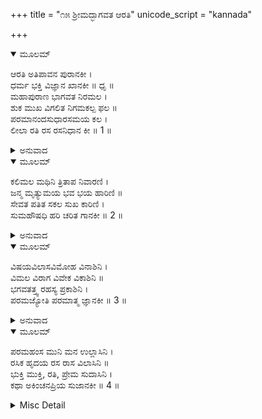 +++
title = "೧೫ ಶ್ರೀಮದ್ಭಾಗವತ ಆರತಿ"
unicode_script = "kannada"

+++


<details open><summary>ಮೂಲಮ್</summary>

ಆರತಿ ಅತಿಪಾವನ ಪುರಾನಕೀ ।  
ಧರ್ಮ ಭಕ್ತಿ ವಿಜ್ಞಾನ ಖಾನಕೀ ॥ ಧೃ ॥  
ಮಹಾಪುರಾಣ ಭಾಗವತ ನಿರಮಲ ।  
ಶುಕ ಮುಖ ವಿಗಲಿತ ನಿಗಮಕಲ್ಪ ಫಲ ॥  
ಪರಮಾನಂದಸುಧಾರಸಮಯ ಕಲ ।  
ಲೀಲಾ ರತಿ ರಸ ರಸನಿಧಾನ ಕೀ ॥ 1 ॥
</details>

<details><summary>ಅನುವಾದ</summary>


</details>

<details open><summary>ಮೂಲಮ್</summary>

ಕಲಿಮಲ ಮಥಿನಿ ತ್ರಿತಾಪ ನಿವಾರಣಿ ।  
ಜನ್ಮ ಮೃತ್ಯುಮಯ ಭವ ಭಯ ಹಾರಿಣಿ ॥  
ಸೇವತ ಪತಿತ ಸಕಲ ಸುಖ ಕಾರಿಣಿ ।  
ಸುಮಹೌಷಧಿ ಹರಿ ಚರಿತ ಗಾನಕೀ ॥ 2 ॥
</details>

<details><summary>ಅನುವಾದ</summary>


</details>

<details open><summary>ಮೂಲಮ್</summary>

ವಿಷಯವಿಲಾಸವಿಮೋಹ ವಿನಾಶಿನಿ ।  
ವಿಮಲ ವಿರಾಗ ವಿವೇಕ ವಿಕಾಶಿನಿ ॥  
ಭಗವತತ್ತ್ವ ರಹಸ್ಯ ಪ್ರಕಾಶಿನಿ ।  
ಪರಮಜ್ಯೋತಿ ಪರಮಾತ್ಮ ಜ್ಞಾನಕೀ ॥ 3 ॥
</details>

<details><summary>ಅನುವಾದ</summary>


</details>

<details open><summary>ಮೂಲಮ್</summary>

ಪರಮಹಂಸ ಮುನಿ ಮನ ಉಲ್ಲಾಸಿನಿ ।  
ರಸಿಕ ಹೃದಯ ರಸ ರಾಸ ವಿಲಾಸಿನಿ ॥  
ಭುಕ್ತಿ ಮುಕ್ತಿ, ರತಿ, ಪ್ರೇಮ ಸುದಾಸಿನಿ ।  
ಕಥಾ ಅಕಿಂಚನಪ್ರಿಯ ಸುಜಾನಕೀ ॥ 4 ॥
</details>

<details><summary>Misc Detail</summary>

ಕೊನೆಯ ಪುಟ
</details>
